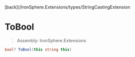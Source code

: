 ﻿

[back](/IronSphere.Extensions/types/StringCastingExtension

# ToBool

> Assembly: IronSphere.Extensions

```csharp
bool? ToBool(this string this)
```



 